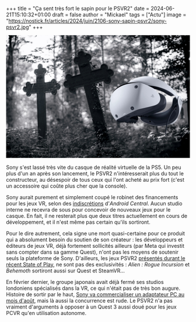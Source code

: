 +++
title = "Ça sent très fort le sapin pour le PSVR2"
date = 2024-06-21T15:10:32+01:00
draft = false
author = "Mickael"
tags = ["Actu"]
image = "https://nostick.fr/articles/2024/juin/2106-sony-sapin-psvr2/sony-psvr2.jpg"
+++

![PSVR2 dans un cimetière](sony-psvr2.jpg "RIPSVR2") 

Sony s'est lassé très vite du casque de réalité virtuelle de la PS5. Un peu plus d'un an après son lancement, le PSVR2 n'intéresserait plus du tout le constructeur, au désespoir de tous ceux qui l'ont acheté au prix fort (c'est un accessoire qui coûte plus cher que la console).

Sony aurait purement et simplement coupé le robinet des financements pour les jeux VR, selon des [indiscrétions](https://www.androidcentral.com/gaming/virtual-reality/sony-no-longer-cares-about-the-psvr-2-and-you-shouldnt-either) d'*Android Central*. Aucun studio interne ne recevra de sous pour concevoir de nouveaux jeux pour le casque. En fait, il ne resterait plus que deux titres actuellement en cours de développement, et il n'est même pas certain qu'ils sortiront.

Pour le dire autrement, cela signe une mort quasi-certaine pour ce produit qui a absolument besoin du soutien de son créateur : les développeurs et éditeurs de jeux VR, déjà fortement sollicités ailleurs (par Meta qui investit sans compter dans sa gamme Quest), n'ont pas les moyens de soutenir seuls la plateforme de Sony. D'ailleurs, les jeux PSVR2 [présentés durant le récent State of Play](https://nostick.fr/articles/2024/mai/3105-sony-paquet-pc/), ne sont pas des exclusivités : *Alien : Rogue Incursion* et *Behemoth* sortiront aussi sur Quest et SteamVR…

En février dernier, le groupe japonais avait déjà fermé ses studios londoniens spécialisés dans la VR, ce qui n'était pas de très bon augure. Histoire de sortir par le haut, [Sony va commercialiser un adaptateur PC au mois d'août](https://nostick.fr/articles/2024/juin/0306-le-psvr2-sera-bientot-compatible-pc-grace-a-un-adaptateur-a-60/), mais là aussi la concurrence est rude. Le PSVR2 n'a pas vraiment d'arguments à opposer à un Quest 3 aussi doué pour les jeux PCVR qu'en utilisation autonome.